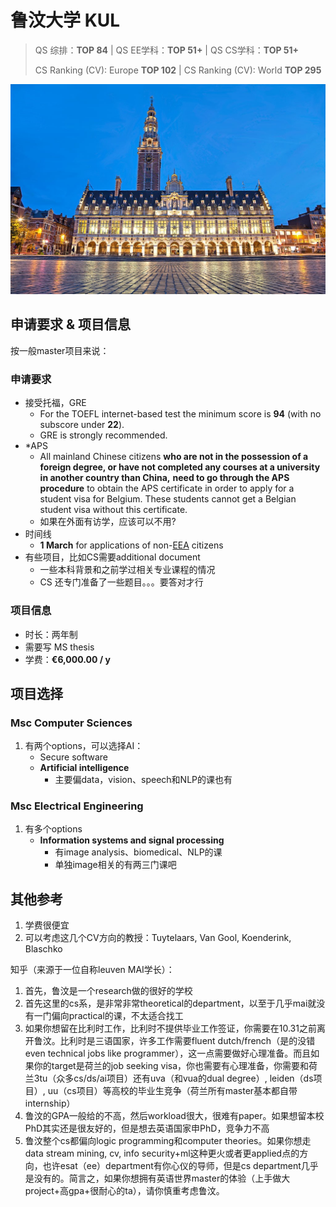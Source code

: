 # 鲁汶大学	KUL

> QS 综排：**TOP 84**	|	QS EE学科：**TOP 51+**	|	QS CS学科：**TOP 51+**
>
> CS Ranking (CV): Europe **TOP 102**	|	CS Ranking (CV): World **TOP 295**

![KUL](img/kul.jpg)

## 申请要求 & 项目信息

按一般master项目来说：

### 申请要求

+ 接受托福，GRE
  + For the TOEFL internet-based test the minimum score is **94** (with no subscore under **22**).
  + GRE is strongly recommended.
+ *APS 
  + All mainland Chinese citizens **who are not in the possession of a foreign degree, or have not completed any courses at a university in another country than China,** **need to go through the APS procedure** to obtain the APS certificate in order to apply for a student visa for Belgium. These students cannot get a Belgian student visa without this certificate.
  + 如果在外面有访学，应该可以不用?
+ 时间线
  + **1 March** for applications of non-[EEA](https://www.kuleuven.be/english/application/eea-countries) citizens
+ 有些项目，比如CS需要additional document
  + 一些本科背景和之前学过相关专业课程的情况
  + CS 还专门准备了一些题目。。。要答对才行

### 项目信息

+ 时长：两年制
+ 需要写 MS thesis
+ 学费：**€6,000.00 / y**

## 项目选择

### **Msc Computer Sciences** 

1. 有两个options，可以选择AI：
   + Secure software
   + **Artificial intelligence**
     + 主要偏data，vision、speech和NLP的课也有

### **Msc Electrical Engineering** 

1. 有多个options
   + **Information systems and signal processing**
     + 有image analysis、biomedical、NLP的课
     + 单独image相关的有两三门课吧

## 其他参考

1. 学费很便宜
2. 可以考虑这几个CV方向的教授：Tuytelaars, Van Gool, Koenderink, Blaschko

知乎（来源于一位自称leuven MAI学长）：

1. 首先，鲁汶是一个research做的很好的学校
2. 首先这里的cs系，是非常非常theoretical的department，以至于几乎mai就没有一门偏向practical的课，不太适合找工
3. 如果你想留在比利时工作，比利时不提供毕业工作签证，你需要在10.31之前离开鲁汶。比利时是三语国家，许多工作需要fluent dutch/french（是的没错even technical jobs like programmer），这一点需要做好心理准备。而且如果你的target是荷兰的job seeking visa，你也需要有心理准备，你需要和荷兰3tu（众多cs/ds/ai项目）还有uva（和vua的dual degree）, leiden（ds项目）, uu（cs项目）等高校的毕业生竞争（荷兰所有master基本都自带internship）
4. 鲁汶的GPA一般给的不高，然后workload很大，很难有paper。如果想留本校PhD其实还是很友好的，但是想去英语国家申PhD，竞争力不高
5. 鲁汶整个cs都偏向logic programming和computer theories。如果你想走data stream mining, cv, info security+ml这种更火或者更applied点的方向，也许esat（ee）department有你心仪的导师，但是cs department几乎是没有的。简言之，如果你想拥有英语世界master的体验（上手做大project+高gpa+很耐心的ta），请你慎重考虑鲁汶。